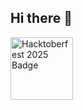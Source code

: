## Hi there 👋
<!--[![An image of @dhruvbajpai29's Holopin badges, which is a link to view their full Holopin profile](https://holopin.me/dhruvbajpai29)](https://holopin.io/@dhruvbajpai29)-->
<a href="https://holopin.io/@dhruvbajpai29">
  <img src="https://assets.holopin.io/hf2025levels/lvl0-human.webp" alt="Hacktoberfest 2025 Badge" width="100">
</a>
<!--
**dhruvbajpai29/dhruvbajpai29** is a ✨ _special_ ✨ repository because its `README.md` (this file) appears on your GitHub profile.

Here are some ideas to get you started:

- 🔭 I’m currently working on ...
- 🌱 I’m currently learning ...
- 👯 I’m looking to collaborate on ...
- 🤔 I’m looking for help with ...
- 💬 Ask me about ...
- 📫 How to reach me: ...
- 😄 Pronouns: ...
- ⚡ Fun fact: ...
-->
